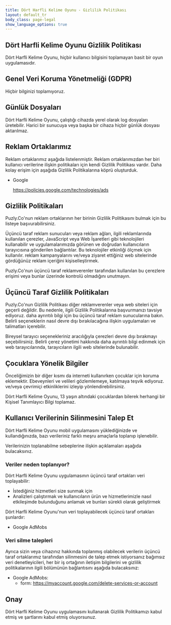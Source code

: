 ```yaml
---
title: Dört Harfli Kelime Oyunu - Gizlilik Politikası
layout: default_tr
body_class: page-legal
show_language_options: true
---
```



<section class="section section-legal">

<h1>Dört Harfli Kelime Oyunu Gizlilik Politikası</h1>

<p>Dört Harfli Kelime Oyunu, hiçbir kullanıcı bilgisini toplamayan basit bir oyun uygulamasıdır.</p>


<h2>Genel Veri Koruma Yönetmeliği (GDPR)</h2>
<p>Hiçbir bilginizi toplamıyoruz.</p>


<h2>Günlük Dosyaları</h2>

<p>Dört Harfli Kelime Oyunu, çalıştığı cihazda yerel olarak log dosyaları üretebilir. Harici bir sunucuya veya başka bir cihaza hiçbir günlük dosyası aktarılmaz.</p>


<h2>Reklam Ortaklarımız</h2>

<p>Reklam ortaklarımız aşağıda listelenmiştir. Reklam ortaklarımızdan her biri kullanıcı verilerine ilişkin politikaları için kendi Gizlilik Politikası vardır. 
Daha kolay erişim için aşağıda Gizlilik Politikalarına köprü oluşturduk.</p>

<ul>
     <li>
         <p>Google</p>
         <p><a href="https://policies.google.com/technologies/ads">https://policies.google.com/technologies/ads</a></p>
     </li>
</ul>


<h2>Gizlilik Politikaları</h2>

<P>Puzly.Co'nun reklam ortaklarının her birinin Gizlilik Politikasını bulmak için bu listeye başvurabilirsiniz.</p>

<p>Üçüncü taraf reklam sunucuları veya reklam ağları, ilgili reklamlarında kullanılan çerezler, JavaScript veya Web İşaretleri gibi teknolojileri kullanabilir
     ve uygulamalarımızda görünen ve doğrudan kullanıcıların tarayıcısına gönderilen bağlantılar. Bu teknolojiler etkinliği ölçmek için kullanılır.
     reklam kampanyalarını ve/veya ziyaret ettiğiniz web sitelerinde gördüğünüz reklam içeriğini kişiselleştirmek.</p>

<p>Puzly.Co'nun üçüncü taraf reklamverenler tarafından kullanılan bu çerezlere erişimi veya bunlar üzerinde kontrolü olmadığını unutmayın.</p>


<h2>Üçüncü Taraf Gizlilik Politikaları</h2>

<p>Puzly.Co'nun Gizlilik Politikası diğer reklamverenler veya web siteleri için geçerli değildir. Bu nedenle, ilgili Gizlilik Politikalarına başvurmanızı tavsiye ediyoruz.
     daha ayrıntılı bilgi için bu üçüncü taraf reklam sunucularına bakın. Belirli seçeneklerin nasıl devre dışı bırakılacağına ilişkin uygulamaları ve talimatları içerebilir.</p>

<p>Bireysel tarayıcı seçenekleriniz aracılığıyla çerezleri devre dışı bırakmayı seçebilirsiniz. Belirli çerez yönetimi hakkında daha ayrıntılı bilgi edinmek için
     web tarayıcılarında, tarayıcıların ilgili web sitelerinde bulunabilir.</p>


<h2>Çocuklara Yönelik Bilgiler</h2>

<p>Önceliğimizin bir diğer kısmı da interneti kullanırken çocuklar için koruma eklemektir. Ebeveynleri ve velileri gözlemlemeye, katılmaya teşvik ediyoruz.
     ve/veya çevrimiçi etkinliklerini izleyip yönlendirebilirsiniz.</p>

<p>Dört Harfli Kelime Oyunu, 13 yaşın altındaki çocuklardan bilerek herhangi bir Kişisel Tanımlayıcı Bilgi toplamaz.</p>


<h2>Kullanıcı Verilerinin Silinmesini Talep Et</h2>

<p>Dört Harfli Kelime Oyunu mobil uygulamasını yüklediğinizde ve kullandığınızda, bazı verileriniz farklı meşru amaçlarla toplanıp işlenebilir.</p>

<p>Verilerinizin toplanabilme sebeplerine ilişkin açıklamaları aşağıda bulacaksınız.</p>

<h3>Veriler neden toplanıyor?</h3>

<p>Dört Harfli Kelime Oyunu uygulamasının üçüncü taraf ortakları veri toplayabilir:</p>

<ul>
     <li>İstediğiniz hizmetleri size sunmak için</li>
     <li>Analizleri çalıştırmak ve kullanıcıların ürün ve hizmetlerimizle nasıl etkileşimde bulunduğunu anlamak ve bunları sürekli olarak geliştirmek</li>
</ul>

<p>Dört Harfli Kelime Oyunu'nun veri toplayabilecek üçüncü taraf ortakları şunlardır:</p>

<ul>
     <li>Google AdMobs</li>
</ul>

<h3>Veri silme talepleri</h3>

<p>Ayrıca sizin veya cihazınız hakkında toplanmış olabilecek verilerin üçüncü taraf ortaklarımız tarafından silinmesini de talep etmek istiyorsanız
     bağımsız veri denetleyicileri, her bir iş ortağının iletişim bilgilerini ve gizlilik politikalarının ilgili bölümünün bağlantısını aşağıda bulacaksınız:</p>

<ul>
     <li>Google AdMobs:
         <ul>
             <li>form: <a href="https://myaccount.google.com/delete-services-or-account">https://myaccount.google.com/delete-services-or-account</a></li>
         </ul>
     </li>
</ul>


<h2>Onay</h2>

<p>Dört Harfli Kelime Oyunu uygulamasını kullanarak Gizlilik Politikamızı kabul etmiş ve şartlarını kabul etmiş oluyorsunuz.</p>

